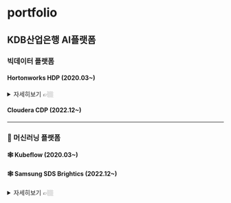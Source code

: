 # portfolio


## KDB산업은행 AI플랫폼

### 빅데이터 플랫폼

#### Hortonworks HDP (2020.03~)

<details>
    <summary>자세히보기 👉🏼</summary>

```java
import java.io.*;

/**
 *
 */
public Sample {

    public static void main(String[] args) {

    }
}
```
</details>

#### Cloudera CDP (2022.12~)

***

### 🤖 머신러닝 플랫폼

#### 🕸️ Kubeflow (2020.03~)

#### 🕸️ Samsung SDS Brightics (2022.12~)

<details>
    <summary>자세히보기 👉🏼</summary>

```java
import java.io.*;

/**
 *
 */
public Sample {

    public static void main(String[] args) {

    }
}
```
</details>
